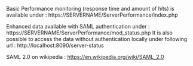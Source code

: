 Basic Performance monitoring (response time and amount of hits) is available under : https://SERVERNAME/ServerPerformance/index.php

Enhanced data available with SAML authentication under : https://SERVERNAME/ServerPerformance/mod_status.php
It is also possible to access the data without authentication locally under following url : http://localhost:8090/server-status

SAML 2.0 on wikipedia : https://en.wikipedia.org/wiki/SAML_2.0
